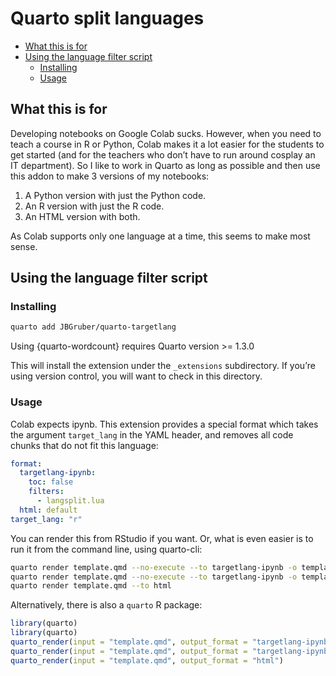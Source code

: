 

# Quarto split languages


- [What this is for](#what-this-is-for)
- [Using the language filter script](#using-the-language-filter-script)
  - [Installing](#installing)
  - [Usage](#usage)

<!-- README.md is generated from README.qmd. Please edit that file -->

## What this is for

Developing notebooks on Google Colab sucks. However, when you need to
teach a course in R or Python, Colab makes it a lot easier for the
students to get started (and for the teachers who don’t have to run
around cosplay an IT department). So I like to work in Quarto as long as
possible and then use this addon to make 3 versions of my notebooks:

1.  A Python version with just the Python code.
2.  An R version with just the R code.
3.  An HTML version with both.

As Colab supports only one language at a time, this seems to make most
sense.

## Using the language filter script

### Installing

``` bash
quarto add JBGruber/quarto-targetlang
```

Using {quarto-wordcount} requires Quarto version \>= 1.3.0

This will install the extension under the `_extensions` subdirectory. If
you’re using version control, you will want to check in this directory.

### Usage

Colab expects ipynb. This extension provides a special format which
takes the argument `target_lang` in the YAML header, and removes all
code chunks that do not fit this language:

``` yaml
format:
  targetlang-ipynb: 
    toc: false
    filters: 
      - langsplit.lua
  html: default
target_lang: "r"
```

You can render this from RStudio if you want. Or, what is even easier is
to run it from the command line, using quarto-cli:

``` bash
quarto render template.qmd --no-execute --to targetlang-ipynb -o template-py.ipynb --metadata target_lang:python
quarto render template.qmd --no-execute --to targetlang-ipynb -o template-r.ipynb --metadata target_lang:r
quarto render template.qmd --to html
```

Alternatively, there is also a `quarto` R package:

``` r
library(quarto)
library(quarto)
quarto_render(input = "template.qmd", output_format = "targetlang-ipynb", output_file = "template-py.ipynb", execute = FALSE, metadata = list(target_lang = "python"))
quarto_render(input = "template.qmd", output_format = "targetlang-ipynb", output_file = "template-r.ipynb", execute = FALSE, metadata = list(target_lang = "r"))
quarto_render(input = "template.qmd", output_format = "html")
```
